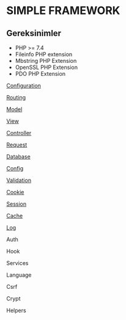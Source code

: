 # SIMPLE FRAMEWORK

## Gereksinimler

- PHP >= 7.4
- Fileinfo PHP extension
- Mbstring PHP Extension
- OpenSSL PHP Extension
- PDO PHP Extension



[Configuration](https://github.com/emretulek/doctest/blob/master/configuration.md)

[Routing](https://github.com/emretulek/doctest/blob/master/routing.md)

[Model](https://github.com/emretulek/doctest/blob/master/model.md)

[View](https://github.com/emretulek/doctest/blob/master/view.md)

[Controller](https://github.com/emretulek/doctest/blob/master/controller.md)

[Request](https://github.com/emretulek/doctest/blob/master/request.md)

[Database](https://github.com/emretulek/doctest/blob/master/database.md)

[Config](https://github.com/emretulek/doctest/blob/master/config.md)

[Validation](https://github.com/emretulek/doctest/blob/master/validation.md)

[Cookie](https://github.com/emretulek/doctest/blob/master/cookie.md)

[Session](https://github.com/emretulek/doctest/blob/master/session.md)

[Cache](https://github.com/emretulek/doctest/blob/master/cache.md)

[Log](https://github.com/emretulek/doctest/blob/master/log.md)

Auth

Hook

Services

Language

Csrf

Crypt

Helpers